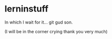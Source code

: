 # lerninstuff
In which I wait for it... git gud son.

(I will be in the corner crying thank you very much)
